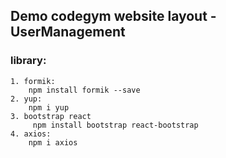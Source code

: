 ## Demo codegym website layout - UserManagement

### library:

    1. formik:  
        npm install formik --save 
    2. yup: 
        npm i yup
    3. bootstrap react 
         npm install bootstrap react-bootstrap
    4. axios:
        npm i axios

        
